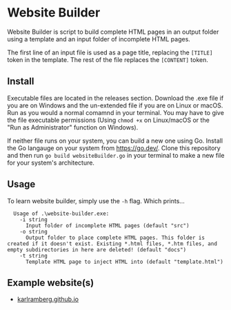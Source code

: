 # Website Builder

Website Builder is script to build complete HTML pages in an output folder using a template and an input folder of incomplete HTML pages.

The first line of an input file is used as a page title, replacing the `[TITLE]` token in the template. The rest of the file replaces the `[CONTENT]` token.

## Install

Executable files are located in the releases section. Download the .exe file if you are on Windows and the un-extended file
if you are on Linux or macOS. Run as you would a normal comamnd in your terminal. You may have to give the file
executable permissions (Using `chmod +x` on Linux/macOS or the "Run as Administrator" function on Windows).
  
If neither file runs on your system, you can build a new one using Go. Install the Go langauge on your system from
<https://go.dev/>. Clone this repository and then run `go build websiteBuilder.go` in your terminal to make a new file
for your system's architecture.

## Usage

To learn website builder, simply use the `-h` flag. Which prints...

  ```
    Usage of .\website-builder.exe:
      -i string
        Input folder of incomplete HTML pages (default "src")
      -o string
        Output folder to place complete HTML pages. This folder is created if it doesn't exist. Existing *.html files, *.htm files, and empty subdirectories in here are deleted! (default "docs")
      -t string
        Template HTML page to inject HTML into (default "template.html")
  ```

## Example website(s)

- [karlramberg.github.io](https://github.com/karlramberg/karlramberg.github.io)
